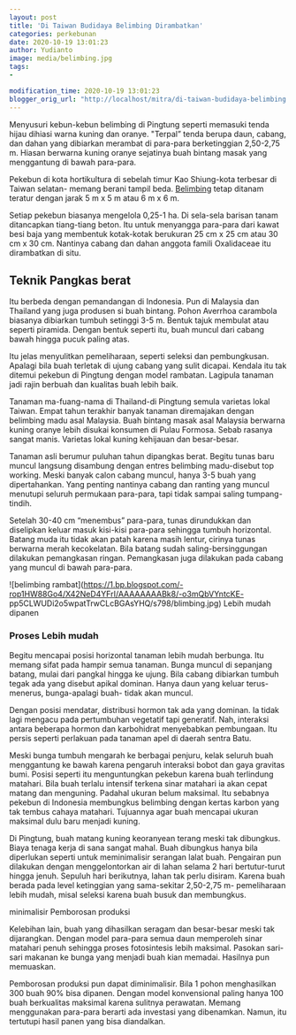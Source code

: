 ```yaml
---
layout: post
title: 'Di Taiwan Budidaya Belimbing Dirambatkan'
categories: perkebunan
date: 2020-10-19 13:01:23
author: Yudianto
image: media/belimbing.jpg
tags:
- 

modification_time: 2020-10-19 13:01:23
blogger_orig_url: "http://localhost/mitra/di-taiwan-budidaya-belimbing.html"
---
```


Menyusuri kebun-kebun belimbing di Pingtung seperti memasuki tenda hijau
dihiasi warna kuning dan oranye. "Terpal” tenda berupa daun, cabang, dan dahan
yang dibiarkan merambat di para-para berketinggian 2,50-2,75 m. Hiasan
berwarna kuning oranye sejatinya buah bintang masak yang menggantung di bawah
para-para.

Pekebun di kota hortikultura di sebelah timur Kao Shiung-kota terbesar di
Taiwan selatan- memang berani tampil beda.
[Belimbing](http://127.0.0.1/mitra/topik/belimbing "Belimbing") tetap ditanam
teratur dengan jarak 5 m x 5 m atau 6 m x 6 m.

Setiap pekebun biasanya mengelola 0,25-1 ha. Di sela-sela barisan tanam
ditancapkan tiang-tiang beton. Itu untuk menyangga para-para dari kawat besi
baja yang membentuk kotak-kotak berukuran 25 cm x 25 cm atau 30 cm x 30 cm.
Nantinya cabang dan dahan anggota famili Oxalidaceae itu dirambatkan di situ.

## Teknik Pangkas berat

Itu berbeda dengan pemandangan di Indonesia. Pun di Malaysia dan Thailand yang
juga produsen si buah bintang. Pohon Averrhoa carambola biasanya dibiarkan
tumbuh setinggi 3-5 m. Bentuk tajuk membulat atau seperti piramida. Dengan
bentuk seperti itu, buah muncul dari cabang bawah hingga pucuk paling atas.

Itu jelas menyulitkan pemeliharaan, seperti seleksi dan pembungkusan. Apalagi
bila buah terletak di ujung cabang yang sulit dicapai. Kendala itu tak ditemui
pekebun di Pingtung dengan model rambatan. Lagipula tanaman jadi rajin berbuah
dan kualitas buah lebih baik.

Tanaman ma-fuang-nama di Thailand-di Pingtung semula varietas lokal Taiwan.
Empat tahun terakhir banyak tanaman diremajakan dengan belimbing madu asal
Malaysia. Buah bintang masak asal Malaysia berwarna kuning oranye lebih
disukai konsumen di Pulau Formosa. Sebab rasanya sangat manis. Varietas lokal
kuning kehijauan dan besar-besar.

Tanaman asli berumur puluhan tahun dipangkas berat. Begitu tunas baru muncul
langsung disambung dengan entres belimbing madu-disebut top working. Meski
banyak calon cabang muncul, hanya 3-5 buah yang dipertahankan. Yang penting
nantinya cabang dan ranting yang muncul menutupi seluruh permukaan para-para,
tapi tidak sampai saling tumpang-tindih.

Setelah 30-40 cm “menembus” para-para, tunas dirundukkan dan diselipkan keluar
masuk kisi-kisi para-para sehingga tumbuh horizontal. Batang muda itu tidak
akan patah karena masih lentur, cirinya tunas berwarna merah kecokelatan. Bila
batang sudah saling-bersinggungan dilakukan pemangkasan ringan. Pemangkasan
juga dilakukan pada cabang yang muncul di bawah para-para.

![belimbing
rambat](https://1.bp.blogspot.com/-rop1HW88Go4/X42NeD4YFrI/AAAAAAAABk8/-o3mQbVYntcKE-
pp5CLWUDi2o5wpatTrwCLcBGAsYHQ/s798/blimbing.jpg) Lebih mudah dipanen

### Proses Lebih mudah

Begitu mencapai posisi horizontal tanaman lebih mudah berbunga. Itu memang
sifat pada hampir semua tanaman. Bunga muncul di sepanjang batang, mulai dari
pangkal hingga ke ujung. Bila cabang dibiarkan tumbuh tegak ada yang disebut
apikal dominan. Hanya daun yang keluar terus-menerus, bunga-apalagi buah-
tidak akan muncul.

Dengan posisi mendatar, distribusi hormon tak ada yang dominan. Ia tidak lagi
mengacu pada pertumbuhan vegetatif tapi generatif. Nah, interaksi antara
beberapa hormon dan karbohidrat menyebabkan pembungaan. Itu persis seperti
perlakuan pada tanaman apel di daerah sentra Batu.

Meski bunga tumbuh mengarah ke berbagai penjuru, kelak seluruh buah
menggantung ke bawah karena pengaruh interaksi bobot dan gaya gravitas bumi.
Posisi seperti itu menguntungkan pekebun karena buah terlindung matahari. Bila
buah terlalu intensif terkena sinar matahari ia akan cepat matang dan
menguning. Padahal ukuran belum maksimal. Itu sebabnya pekebun di Indonesia
membungkus belimbing dengan kertas karbon yang tak tembus cahaya matahari.
Tujuannya agar buah mencapai ukuran maksimal dulu baru menjadi kuning.

Di Pingtung, buah matang kuning keoranyean terang meski tak dibungkus. Biaya
tenaga kerja di sana sangat mahal. Buah dibungkus hanya bila diperlukan
seperti untuk meminimalisir serangan lalat buah. Pengairan pun dilakukan
dengan menggelontorkan air di lahan selama 2 hari bertutur-turut hingga jenuh.
Sepuluh hari berikutnya, lahan tak perlu disiram. Karena buah berada pada
level ketinggian yang sama-sekitar 2,50-2,75 m- pemeliharaan lebih mudah,
misal seleksi karena buah busuk dan membungkus.

minimalisir Pemborosan produksi

Kelebihan lain, buah yang dihasilkan seragam dan besar-besar meski tak
dijarangkan. Dengan model para-para semua daun memperoleh sinar matahari penuh
sehingga proses fotosintesis lebih maksimal. Pasokan sari-sari makanan ke
bunga yang menjadi buah kian memadai. Hasilnya pun memuaskan.

Pemborosan produksi pun dapat diminimalisir. Bila 1 pohon menghasilkan 300
buah 90% bisa dipanen. Dengan model konvensional paling hanya 100 buah
berkualitas maksimal karena sulitnya perawatan. Memang menggunakan para-para
berarti ada investasi yang dibenamkan. Namun, itu tertutupi hasil panen yang
bisa diandalkan.


